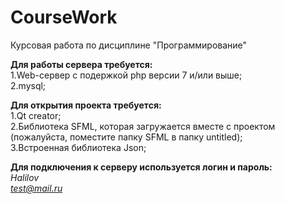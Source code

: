 # CourseWork
Курсовая работа по дисциплине "Программирование"

**Для работы сервера требуется:**</br>
1.Web-сервер с подержкой php версии 7 и/или выше;</br>
2.mysql;
</br>

**Для открытия проекта требуется:**</br>
1.Qt creator; </br>
2.Библиотека SFML, которая загружается вместе с проектом (пожалуйста, поместите папку SFML в папку untitled);</br>
3.Встроенная библиотека Json;
</br>

**Для подключения к серверу используется логин и пароль:**
</br>
 *Halilov* 
 </br>
 *test@mail.ru*

